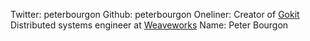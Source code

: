 Twitter: peterbourgon
Github: peterbourgon
Oneliner: Creator of <a target='_blank' href='https://github.com/peterbourgon/gokit'>Gokit</a><br/> Distributed systems engineer at <a target='_blank' href='http://weave.works/'>Weaveworks</a>
Name: Peter Bourgon